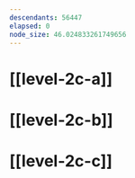 ```yaml
---
descendants: 56447
elapsed: 0
node_size: 46.024833261749656
---
```


# [[level-2c-a]]

# [[level-2c-b]]

# [[level-2c-c]]
